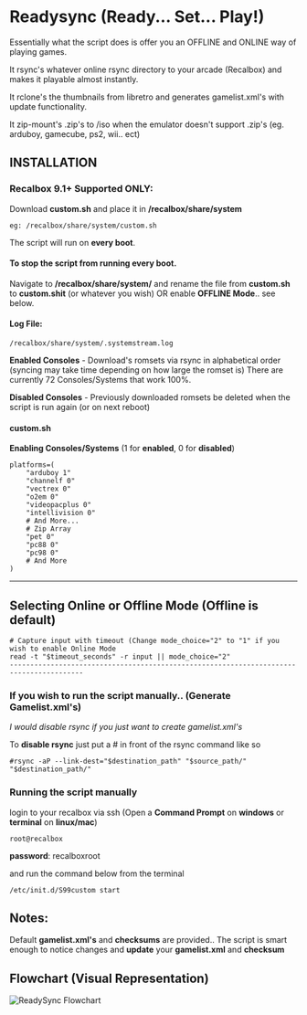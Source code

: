 

# Readysync (Ready... Set... Play!)

Essentially what the script does is offer you an OFFLINE and ONLINE way of playing games.

It rsync's whatever online rsync directory to your arcade (Recalbox) and makes it playable almost instantly.

It rclone's the thumbnails from libretro and generates gamelist.xml's with update functionality.

It zip-mount's .zip's to /iso when the emulator doesn't support .zip's (eg. arduboy, gamecube, ps2, wii.. ect)


## INSTALLATION

### Recalbox 9.1+ Supported ONLY:

Download **custom.sh** and place it in **/recalbox/share/system**
```
eg: /recalbox/share/system/custom.sh
```

The script will run on **every boot**.

#### To stop the script from running every boot.
Navigate to **/recalbox/share/system/** and rename the file from **custom.sh** to **custom.shit** (or whatever you wish)
OR enable **OFFLINE Mode**.. see below.

#### Log File:
```
/recalbox/share/system/.systemstream.log
```
**Enabled Consoles** - Download's romsets via rsync in alphabetical order (syncing may take time depending on how large the romset is)
There are currently 72 Consoles/Systems that work 100%.

**Disabled Consoles** - Previously downloaded romsets be deleted when the script is run again (or on next reboot)

#### custom.sh

**Enabling Consoles/Systems** (1 for **enabled**, 0 for **disabled**)
```
platforms=(
    "arduboy 1"
    "channelf 0"
    "vectrex 0"
    "o2em 0"
    "videopacplus 0"
    "intellivision 0"
    # And More...
    # Zip Array
    "pet 0"
    "pc88 0"
    "pc98 0"
    # And More
)
```
----------------------------------------------------------------------------------------
**Selecting Online or Offline Mode (Offline is default)**
----------------------------------------------------------------------------------------
```
# Capture input with timeout (Change mode_choice="2" to "1" if you wish to enable Online Mode
read -t "$timeout_seconds" -r input || mode_choice="2"
----------------------------------------------------------------------------------------
```

### If you wish to run the script manually.. (Generate Gamelist.xml's)
*I would disable rsync if you just want to create gamelist.xml's*

To **disable rsync** just put a # in front of the rsync command like so
```
#rsync -aP --link-dest="$destination_path" "$source_path/" "$destination_path/"
```

### Running the script manually
login to your recalbox via ssh (Open a **Command Prompt** on **windows** or **terminal** on **linux/mac**)

```
root@recalbox
```
**password**: recalboxroot

and run the command below from the terminal
```
/etc/init.d/S99custom start
```

## Notes:
Default **gamelist.xml's** and **checksums** are provided..
The script is smart enough to notice changes and **update** your **gamelist.xml** and **checksum**

## Flowchart (Visual Representation)
![ReadySync Flowchart](https://github.com/readycade/readysync/blob/master/ReadySync-FLOWCHART.png)
